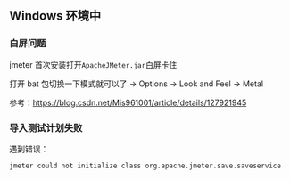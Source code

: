 ## Windows 环境中

### 白屏问题

jmeter 首次安装打开`ApacheJMeter.jar`白屏卡住

打开 bat 包切换一下模式就可以了 -> Options -> Look and Feel -> Metal

参考：<https://blog.csdn.net/Mis961001/article/details/127921945>

### 导入测试计划失败

遇到错误：

```
jmeter could not initialize class org.apache.jmeter.save.saveservice
```

